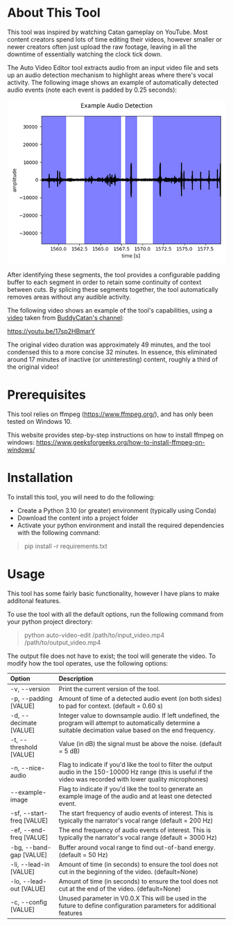 # About This Tool

This tool was inspired by watching Catan gameplay on YouTube. Most content creators spend lots of time editing their videos,
however smaller or newer creators often just upload the raw footage, leaving in all the downtime of essentially 
watching the clock tick down.

The Auto Video Editor tool extracts audio from an input video file and sets up an audio detection mechanism to highlight
areas where there's vocal activity. The following image shows an example of automatically detected audio events 
(note each event is padded by 0.25 seconds):

![The areas highlighted in pink are automatically detected audio events. The areas not highlighted will be removed](https://github.com/mysterylektro/AutoVideoEditor/blob/master/resources/example_audio_detection.png?raw=true)

After identifying these segments, the tool provides a configurable padding buffer to
each segment in order to retain some continuity of context between cuts. By splicing these segments together, 
the tool automatically removes areas without any audible activity.

The following video shows an example of the tool's capabilities, using a [video](https://www.youtube.com/watch?v=DpuKO_rsptI
) taken from [BuddyCatan's channel](https://www.youtube.com/@buddycatan):

https://youtu.be/17sp2HBmarY

The original video duration was approximately 49 minutes, and the tool condensed this to a more concise 32 minutes. 
In essence, this eliminated around 17 minutes of inactive (or uninteresting) content, roughly a third of the original video! 


# Prerequisites

This tool relies on ffmpeg (https://www.ffmpeg.org/), and has only been tested on Windows 10.

This website provides step-by-step instructions on how to install ffmpeg on windows: https://www.geeksforgeeks.org/how-to-install-ffmpeg-on-windows/

# Installation

To install this tool, you will need to do the following:

- Create a Python 3.10 (or greater) environment (typically using Conda)
- Download the content into a project folder
- Activate your python environment and install the required dependencies with the following command:
> pip install -r requirements.txt

# Usage

This tool has some fairly basic functionality, however I have plans to make additonal features.

To use the tool with all the default options, run the following command from your python project directory:

> python auto-video-edit /path/to/input_video.mp4 /path/to/output_video.mp4
 
The output file does not have to exist; the tool will generate the video. To modify how the tool operates, 
use the following options:

| Option                    | Description                                                                                                                                                            |
|:--------------------------|:-----------------------------------------------------------------------------------------------------------------------------------------------------------------------|
| -v, --version             | Print the current version of the tool.                                                                                                                                 |
| -p, --padding [VALUE]     | Amount of time of a detected audio event (on both sides) to pad for context. (default = 0.60 s)                                                                        |
| -d, --decimate [VALUE]    | Integer value to downsample audio. If left undefined, the program will attempt to automatically determine a suitable decimation value based on the end frequency.      |
| -t, --threshold [VALUE]   | Value (in dB) the signal must be above the noise. (default = 5 dB)                                                                                                     |
| -n, --nice-audio          | Flag to indicate if you'd like the tool to filter the output audio in the 150-10000 Hz range (this is useful if the video was recorded with lower quality microphones) |
| --example-image           | Flag to indicate if you'd like the tool to generate an example image of the audio and at least one detected event.                                                     |
| -sf, --start-freq [VALUE] | The start frequency of audio events of interest. This is typically the narrator's vocal range (default = 200 Hz)                                                       |
| -ef, --end-freq [VALUE]   | The end frequency of audio events of interest. This is typically the narrator's vocal range (default = 3000 Hz)                                                        |
| -bg, --band-gap [VALUE]   | Buffer around vocal range to find out-of-band energy. (default  = 50 Hz)                                                                                               |
| -li, --lead-in [VALUE]    | Amount of time (in seconds) to ensure the tool does not cut in the beginning of the video. (default=None)                                                              |
| -lo, --lead-out [VALUE]   | Amount of time (in seconds) to ensure the tool does not cut at the end of the video. (default=None)                                                                    |
| -c, --config [VALUE]      | Unused parameter in V0.0.X This will be used in the future to define configuration parameters for additional features                                                  |
